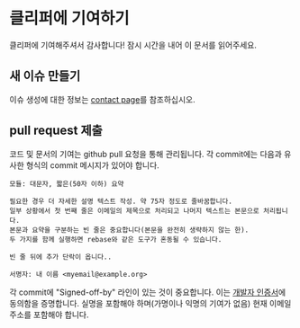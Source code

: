 # 클리퍼에 기여하기
클리퍼에 기여해주셔서 감사합니다! 잠시 시간을 내어 이 문서를 읽어주세요.

## 새 이슈 만들기

이슈 생성에 대한 정보는 [contact page](Contact.md)를 참조하십시오.

## pull request 제출

코드 및 문서의 기여는 github pull 요청을 통해 관리됩니다.
각 commit에는 다음과 유사한 형식의 commit 메시지가 있어야 합니다.

```
모듈: 대문자, 짧은(50자 이하) 요약

필요한 경우 더 자세한 설명 텍스트 작성. 약 75자 정도로 줄바꿈합니다.
일부 상황에서 첫 번째 줄은 이메일의 제목으로 처리되고 나머지 텍스트는 본문으로 처리됩니다.
본문과 요약을 구분하는 빈 줄은 중요합니다(본문을 완전히 생략하지 않는 한).
두 가지를 함께 실행하면 rebase와 같은 도구가 혼동될 수 있습니다.

빈 줄 뒤에 추가 단락이 옵니다..

서명자: 내 이름 <myemail@example.org>
```

각 commit에 "Signed-off-by" 라인이 있는 것이 중요합니다. 이는 [개발자 인증서](developer-certificate-of-origin)에 동의함을 증명합니다.
실명을 포함해야 하며(가명이나 익명의 기여가 없음) 현재 이메일 주소를 포함해야 합니다.

